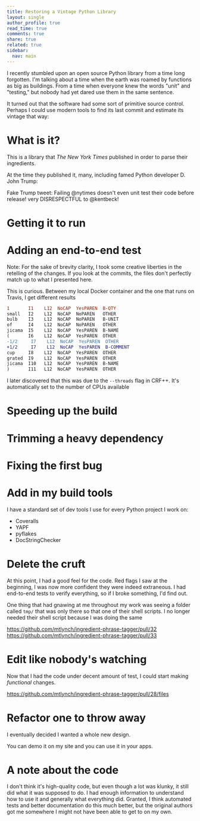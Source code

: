 ```yaml
---
title: Restoring a Vintage Python Library
layout: single
author_profile: true
read_time: true
comments: true
share: true
related: true
sidebar:
  nav: main
---
```


I recently stumbled upon an open source Python library from a time long forgotten. I'm talking about a time when the earth was roamed by functions as big as buildings. From a time when everyone knew the words "unit" and "testing," but nobody had yet dared use them in the same sentence.

It turned out that the software had some sort of primitive source control. Perhaps I could use modern tools to find its last commit and estimate its vintage that way:

# What is it?

This is a library that *The New York Times* published in order to parse their ingredients.

At the time they published it, many, including famed Python developer D. John Trump:

Fake Trump tweet: Failing @nytimes doesn't even unit test their code before release! very DISRESPECTFUL to @kentbeck!


# Getting it to run

# Adding an end-to-end test

Note: For the sake of brevity clarity, I took some creative liberties in the retelling of the changes. If you look at the commits, the files don't perfectly match up to what I presented here.

This is curious. Between my local Docker container and the one that runs on Travis, I get different results

```diff
1       I1    L12  NoCAP  YesPAREN  B-QTY
small   I2    L12  NoCAP  NoPAREN   OTHER
bulb    I3    L12  NoCAP  NoPAREN   B-UNIT
of      I4    L12  NoCAP  NoPAREN   OTHER
jicama  I5    L12  NoCAP  YesPAREN  B-NAME
(       I6    L12  NoCAP  YesPAREN  OTHER
-1/2     I7    L12  NoCAP  YesPAREN  OTHER
+1/2     I7    L12  NoCAP  YesPAREN  B-COMMENT
cup     I8    L12  NoCAP  YesPAREN  OTHER
grated  I9    L12  NoCAP  YesPAREN  OTHER
jicama  I10   L12  NoCAP  YesPAREN  B-NAME
)       I11   L12  NoCAP  YesPAREN  OTHER
```

I later discovered that this was due to the `--threads` flag in CRF++. It's automatically set to the number of CPUs available

# Speeding up the build

# Trimming a heavy dependency

# Fixing the first bug

# Add in my build tools

I have a standard set of dev tools I use for every Python project I work on:

* Coveralls
* YAPF
* pyflakes
* DocStringChecker

# Delete the cruft

At this point, I had a good feel for the code. Red flags I saw at the beginning, I was now more confident they were indeed extraneous. I had end-to-end tests to verify everything, so if I broke something, I'd find out.

One thing that had gnawing at me throughout my work was seeing a folder called `tmp/` that was only there so that one of their shell scripts. I no longer needed their shell script because I was doing the same

https://github.com/mtlynch/ingredient-phrase-tagger/pull/32
https://github.com/mtlynch/ingredient-phrase-tagger/pull/33

# Edit like nobody's watching

Now that I had the code under decent amount of test, I could start making *functional* changes.

https://github.com/mtlynch/ingredient-phrase-tagger/pull/28/files

# Refactor one to throw away

I eventually decided I wanted a whole new design.

You can demo it on my site and you can use it in your apps.

# A note about the code

I don't think it's high-quality code, but even though a lot was klunky, it still did what it was supposed to do. I had enough information to understand how to use it and generally what everything did. Granted, I think automated tests and better documentation do this much better, but the original authors got me somewhere I might not have been able to get to on my own.
